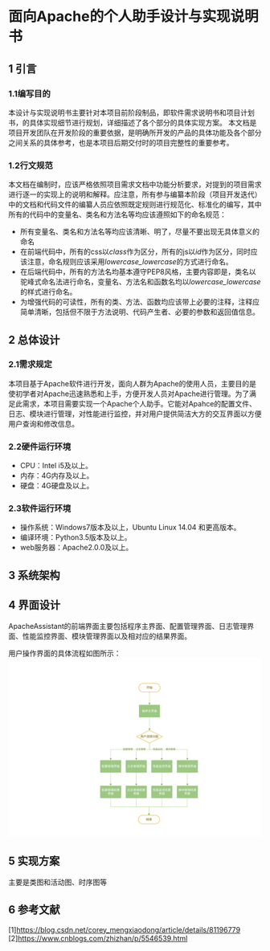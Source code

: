 # 面向Apache的个人助手设计与实现说明书


## 1 引言
### 1.1编写目的
本设计与实现说明书主要针对本项目前阶段制品，即软件需求说明书和项目计划书，的具体实现细节进行规划，详细描述了各个部分的具体实现方案。
本文档是项目开发团队在开发阶段的重要依据，是明确所开发的产品的具体功能及各个部分之间关系的具体参考，也是本项目后期交付时的项目完整性的重要参考。
### 1.2行文规范
本文档在编制时，应该严格依照项目需求文档中功能分析要求，对提到的项目需求进行逐一的实现上的说明和解释。应注意，所有参与编纂本阶段（项目开发迭代）中的文档和代码文件的编纂人员应依照既定规则进行规范化、标准化的编写，其中所有的代码中的变量名、类名和方法名等均应该遵照如下的命名规范：
+ 所有变量名、类名和方法名等均应该清晰、明了，尽量不要出现无具体意义的命名
+ 在前端代码中，所有的css以*class*作为区分，所有的js以*id*作为区分，同时应该注意，命名规则应该采用*lowercase_lowercase*的方式进行命名。
+ 在后端代码中，所有的方法名均基本遵守PEP8风格，主要内容即是，类名以驼峰式命名法进行命名，变量名、方法名和函数名均以*lowercase_lowercase*的样式进行命名。
+ 为增强代码的可读性，所有的类、方法、函数均应该带上必要的注释，注释应简单清晰，包括但不限于方法说明、代码产生者、必要的参数和返回值信息。

## 2 总体设计
### 2.1需求规定
本项目基于Apache软件进行开发，面向人群为Apache的使用人员，主要目的是使初学者对Apache迅速熟悉和上手，方便开发人员对Apache进行管理。为了满足此需求，本项目需要实现一个Apache个人助手。它能对Apahce的配置文件、日志、模块进行管理，对性能进行监控，并对用户提供简洁大方的交互界面以方便用户查询和修改信息。
### 2.2硬件运行环境
+ CPU：Intel i5及以上。
+ 内存：4G内存及以上。
+ 硬盘：4G硬盘及以上。
### 2.3软件运行环境
+ 操作系统：Windows7版本及以上，Ubuntu Linux 14.04 和更高版本。
+ 编译环境：Python3.5版本及以上。
+ web服务器：Apache2.0.0及以上。
## 3 系统架构

## 4 界面设计

ApacheAssistant的前端界面主要包括程序主界面、配置管理界面、日志管理界面、性能监控界面、模块管理界面以及相对应的结果界面。

用户操作界面的具体流程如图所示：![](https://github.com/buaa0110/ApacheAssistant/blob/master/docimage/%E9%A1%B9%E7%9B%AE%E8%AE%BE%E8%AE%A1%E4%B8%8E%E5%AE%9E%E7%8E%B0%E6%96%87%E6%A1%A3_%E7%95%8C%E9%9D%A2%E8%AE%BE%E8%AE%A1%E6%B5%81%E7%A8%8B%E5%9B%BE.svg)

## 5 实现方案

  主要是类图和活动图、时序图等

## 6 参考文献
[1]https://blog.csdn.net/corey_mengxiaodong/article/details/81196779
[2]https://www.cnblogs.com/zhizhan/p/5546539.html
